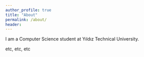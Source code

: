 ```yaml
---
author_profile: true
title: "About"
permalink: /about/
header:
---
```


I am a Computer Science student at Yıldız Technical University.

etc, etc, etc
